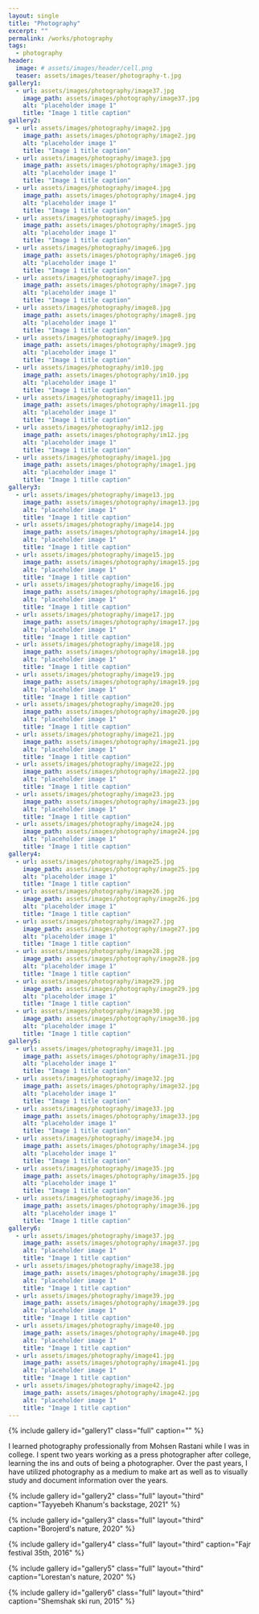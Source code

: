 ```yaml
---
layout: single
title: "Photography"
excerpt: ""
permalink: /works/photography
tags:
  - photography
header:
  image: # assets/images/header/cell.png
  teaser: assets/images/teaser/photography-t.jpg 
gallery1:
  - url: assets/images/photography/image37.jpg
    image_path: assets/images/photography/image37.jpg
    alt: "placeholder image 1"
    title: "Image 1 title caption"
gallery2:
  - url: assets/images/photography/image2.jpg
    image_path: assets/images/photography/image2.jpg
    alt: "placeholder image 1"
    title: "Image 1 title caption"
  - url: assets/images/photography/image3.jpg
    image_path: assets/images/photography/image3.jpg
    alt: "placeholder image 1"
    title: "Image 1 title caption"
  - url: assets/images/photography/image4.jpg
    image_path: assets/images/photography/image4.jpg
    alt: "placeholder image 1"
    title: "Image 1 title caption"
  - url: assets/images/photography/image5.jpg
    image_path: assets/images/photography/image5.jpg
    alt: "placeholder image 1"
    title: "Image 1 title caption"
  - url: assets/images/photography/image6.jpg
    image_path: assets/images/photography/image6.jpg
    alt: "placeholder image 1"
    title: "Image 1 title caption"
  - url: assets/images/photography/image7.jpg
    image_path: assets/images/photography/image7.jpg
    alt: "placeholder image 1"
    title: "Image 1 title caption"
  - url: assets/images/photography/image8.jpg
    image_path: assets/images/photography/image8.jpg
    alt: "placeholder image 1"
    title: "Image 1 title caption"
  - url: assets/images/photography/image9.jpg
    image_path: assets/images/photography/image9.jpg
    alt: "placeholder image 1"
    title: "Image 1 title caption"
  - url: assets/images/photography/im10.jpg
    image_path: assets/images/photography/im10.jpg
    alt: "placeholder image 1"
    title: "Image 1 title caption"
  - url: assets/images/photography/image11.jpg
    image_path: assets/images/photography/image11.jpg
    alt: "placeholder image 1"
    title: "Image 1 title caption"
  - url: assets/images/photography/im12.jpg
    image_path: assets/images/photography/im12.jpg
    alt: "placeholder image 1"
    title: "Image 1 title caption"
  - url: assets/images/photography/image1.jpg
    image_path: assets/images/photography/image1.jpg
    alt: "placeholder image 1"
    title: "Image 1 title caption"	
gallery3:
  - url: assets/images/photography/image13.jpg
    image_path: assets/images/photography/image13.jpg
    alt: "placeholder image 1"
    title: "Image 1 title caption"
  - url: assets/images/photography/image14.jpg
    image_path: assets/images/photography/image14.jpg
    alt: "placeholder image 1"
    title: "Image 1 title caption"
  - url: assets/images/photography/image15.jpg
    image_path: assets/images/photography/image15.jpg
    alt: "placeholder image 1"
    title: "Image 1 title caption"
  - url: assets/images/photography/image16.jpg
    image_path: assets/images/photography/image16.jpg
    alt: "placeholder image 1"
    title: "Image 1 title caption"
  - url: assets/images/photography/image17.jpg
    image_path: assets/images/photography/image17.jpg
    alt: "placeholder image 1"
    title: "Image 1 title caption"
  - url: assets/images/photography/image18.jpg
    image_path: assets/images/photography/image18.jpg
    alt: "placeholder image 1"
    title: "Image 1 title caption"
  - url: assets/images/photography/image19.jpg
    image_path: assets/images/photography/image19.jpg
    alt: "placeholder image 1"
    title: "Image 1 title caption"
  - url: assets/images/photography/image20.jpg
    image_path: assets/images/photography/image20.jpg
    alt: "placeholder image 1"
    title: "Image 1 title caption"
  - url: assets/images/photography/image21.jpg
    image_path: assets/images/photography/image21.jpg
    alt: "placeholder image 1"
    title: "Image 1 title caption"
  - url: assets/images/photography/image22.jpg
    image_path: assets/images/photography/image22.jpg
    alt: "placeholder image 1"
    title: "Image 1 title caption"
  - url: assets/images/photography/image23.jpg
    image_path: assets/images/photography/image23.jpg
    alt: "placeholder image 1"
    title: "Image 1 title caption"
  - url: assets/images/photography/image24.jpg
    image_path: assets/images/photography/image24.jpg
    alt: "placeholder image 1"
    title: "Image 1 title caption"
gallery4:
  - url: assets/images/photography/image25.jpg
    image_path: assets/images/photography/image25.jpg
    alt: "placeholder image 1"
    title: "Image 1 title caption"
  - url: assets/images/photography/image26.jpg
    image_path: assets/images/photography/image26.jpg
    alt: "placeholder image 1"
    title: "Image 1 title caption"
  - url: assets/images/photography/image27.jpg
    image_path: assets/images/photography/image27.jpg
    alt: "placeholder image 1"
    title: "Image 1 title caption"
  - url: assets/images/photography/image28.jpg
    image_path: assets/images/photography/image28.jpg
    alt: "placeholder image 1"
    title: "Image 1 title caption"
  - url: assets/images/photography/image29.jpg
    image_path: assets/images/photography/image29.jpg
    alt: "placeholder image 1"
    title: "Image 1 title caption"
  - url: assets/images/photography/image30.jpg
    image_path: assets/images/photography/image30.jpg
    alt: "placeholder image 1"
    title: "Image 1 title caption"
gallery5:
  - url: assets/images/photography/image31.jpg
    image_path: assets/images/photography/image31.jpg
    alt: "placeholder image 1"
    title: "Image 1 title caption"
  - url: assets/images/photography/image32.jpg
    image_path: assets/images/photography/image32.jpg
    alt: "placeholder image 1"
    title: "Image 1 title caption"
  - url: assets/images/photography/image33.jpg
    image_path: assets/images/photography/image33.jpg
    alt: "placeholder image 1"
    title: "Image 1 title caption"
  - url: assets/images/photography/image34.jpg
    image_path: assets/images/photography/image34.jpg
    alt: "placeholder image 1"
    title: "Image 1 title caption"
  - url: assets/images/photography/image35.jpg
    image_path: assets/images/photography/image35.jpg
    alt: "placeholder image 1"
    title: "Image 1 title caption"
  - url: assets/images/photography/image36.jpg
    image_path: assets/images/photography/image36.jpg
    alt: "placeholder image 1"
    title: "Image 1 title caption"	
gallery6:
  - url: assets/images/photography/image37.jpg
    image_path: assets/images/photography/image37.jpg
    alt: "placeholder image 1"
    title: "Image 1 title caption"
  - url: assets/images/photography/image38.jpg
    image_path: assets/images/photography/image38.jpg
    alt: "placeholder image 1"
    title: "Image 1 title caption"
  - url: assets/images/photography/image39.jpg
    image_path: assets/images/photography/image39.jpg
    alt: "placeholder image 1"
    title: "Image 1 title caption"
  - url: assets/images/photography/image40.jpg
    image_path: assets/images/photography/image40.jpg
    alt: "placeholder image 1"
    title: "Image 1 title caption"
  - url: assets/images/photography/image41.jpg
    image_path: assets/images/photography/image41.jpg
    alt: "placeholder image 1"
    title: "Image 1 title caption"
  - url: assets/images/photography/image42.jpg
    image_path: assets/images/photography/image42.jpg
    alt: "placeholder image 1"
    title: "Image 1 title caption"		
---
```


{% include gallery id="gallery1" class="full" caption="" %}


I learned photography professionally from Mohsen Rastani while I was in college. I spent two years working as a press photographer after college, learning the ins and outs of being a photographer. Over the past years, I have utilized photography as a medium to make art as well as to visually study and document information over the years.

{% include gallery id="gallery2" class="full" layout="third" caption="Tayyebeh Khanum's backstage, 2021" %}

{% include gallery id="gallery3" class="full" layout="third" caption="Borojerd's nature, 2020" %}

{% include gallery id="gallery4" class="full" layout="third" caption="Fajr festival 35th, 2016" %}

{% include gallery id="gallery5" class="full" layout="third" caption="Lorestan's nature, 2020" %}

{% include gallery id="gallery6" class="full" layout="third" caption="Shemshak ski run, 2015" %}
